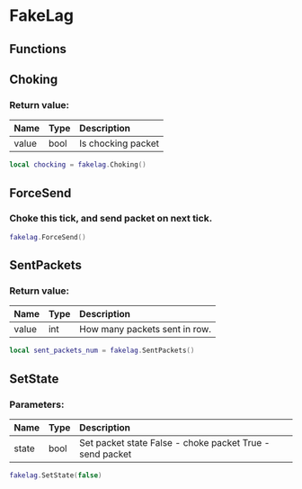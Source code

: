 # FakeLag

## Functions

## Choking

### Return value:

| Name | Type | Description |
| :--- | :--- | :--- |
| value | bool | Is chocking packet |

```lua
local chocking = fakelag.Choking()
```

## ForceSend

### Choke this tick, and send packet on next tick.

```lua
fakelag.ForceSend()
```

## SentPackets

### Return value:

| Name | Type | Description |
| :--- | :--- | :--- |
| value | int | How many packets sent in row. |

```lua
local sent_packets_num = fakelag.SentPackets()
```

## SetState

### Parameters:

| Name | Type | Description |
| :--- | :--- | :--- |
| state | bool | Set packet state False - choke packet True - send packet |

```lua
fakelag.SetState(false)
```
